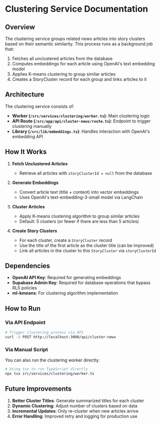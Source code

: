 # Clustering Service Documentation

## Overview

The clustering service groups related news articles into story clusters based on their semantic similarity. This process runs as a background job that:

1. Fetches all unclustered articles from the database
2. Computes embeddings for each article using OpenAI's text embedding model
3. Applies K-means clustering to group similar articles
4. Creates a StoryCluster record for each group and links articles to it

## Architecture

The clustering service consists of:

- **Worker (`/src/services/clustering/worker.ts`)**: Main clustering logic
- **API Route (`/src/app/api/cluster-news/route.ts`)**: Endpoint to trigger clustering manually
- **Library (`/src/lib/embeddings.ts`)**: Handles interaction with OpenAI's embedding API

## How It Works

1. **Fetch Unclustered Articles**
   - Retrieve all articles with `storyClusterId = null` from the database

2. **Generate Embeddings**
   - Convert article text (title + content) into vector embeddings
   - Uses OpenAI's text-embedding-3-small model via LangChain

3. **Cluster Articles**
   - Apply K-means clustering algorithm to group similar articles
   - Default: 5 clusters (or fewer if there are less than 5 articles)

4. **Create Story Clusters**
   - For each cluster, create a `StoryCluster` record
   - Use the title of the first article as the cluster title (can be improved)
   - Link all articles in the cluster to this `StoryCluster` via `storyClusterId`

## Dependencies

- **OpenAI API Key**: Required for generating embeddings
- **Supabase Admin Key**: Required for database operations that bypass RLS policies
- **ml-kmeans**: For clustering algorithm implementation

## How to Run

### Via API Endpoint

```bash
# Trigger clustering process via API
curl -X POST http://localhost:3000/api/cluster-news
```

### Via Manual Script

You can also run the clustering worker directly:

```bash
# Using tsx to run TypeScript directly
npx tsx src/services/clustering/worker.ts
```

## Future Improvements

1. **Better Cluster Titles**: Generate summarized titles for each cluster
2. **Dynamic Clustering**: Adjust number of clusters based on data
3. **Incremental Updates**: Only re-cluster when new articles arrive
4. **Error Handling**: Improved retry and logging for production use 